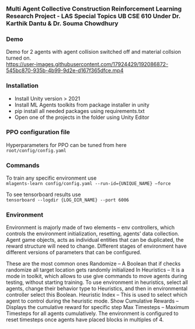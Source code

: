 ### Multi Agent Collective Construction Reinforcement Learning Research Project - LAS Special Topics UB CSE 610 Under Dr. Karthik Dantu & Dr. Souma Chowdhury

### Demo 
Demo for 2 agents with agent collision switched off and material collsion turned on. <br>
https://user-images.githubusercontent.com/17924429/192086872-545bc870-935b-4b99-9d2e-d167f365dfce.mp4

### Installation
*	Install Unity version > 2021
*	Install ML Agents toolkits from package installer in unity
*	pip install all needed packages using requirements.txt
*	Open one of the projects in the folder using Unity Editor

### PPO configuration file
Hyperparameters for PPO can be tuned from here <br>
``` root/config/config.yaml ```

### Commands 
To train any specific environment use <br>
``` mlagents-learn config/config.yaml --run-id={UNIQUE_NAME} –force ```

To see tensorboard results use <br>
``` tensorboard --logdir {LOG_DIR_NAME} --port 6006 ```

### Environment
Environment is majorly made of two elements – env controllers, which controls the environment initialization, resetting, agents’ data collection. Agent game objects, acts as individual entities that can be duplicated, the reward structure will need to change. Different stages of environment have different versions of parameters that can be configured.

These are the most common ones
Randomize – A Boolean that if checks randomize all target location gets randomly initialized
In Heuristics – It is a mode in toolkit, which allows to use give commands to move agents during testing, without starting training. To use environment in heuristics, select all agents, change their behavior type to Heuristics, and then in environmental controller select this Boolean.
Heuristic Index – This is used to select which agent to control during the heuristic mode.
Show Cumulative Rewards – Displays the cumulative reward for specific step
Max Timesteps – Maximum Timesteps for all agents cumulatively. The environment is configured to reset timesteps once agents have placed blocks in multiples of 4.
